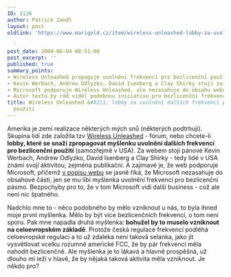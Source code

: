 ```yaml
---
ID: 1126
author: Patrick Zandl
layout: post
oldlink: 'https://www.marigold.cz/item/wireless-unleashed-lobby-za-uvolneni-dalsich-frekvenci-pro-bezlicencni-pouziti

  '
post_date: 2004-06-04 08:51:00
post_excerpt: ''
published: true
summary_points:
- Wireless Unleashed propaguje uvolnění frekvencí pro bezlicenční použití v USA.
- Kevin Werbach, Andrew Odlyzko, David Isenberg a Clay Shirky stojí za Wireless Unleashed.
- Microsoft podporuje Wireless Unleashed, ale nezasahuje do obsahu webu.
- Autor textu by rád viděl podobnou iniciativu pro bezlicenční frekvence v Evropě.
title: Wireless Unleashed &#8211; lobby za uvolnění dalších frekvencí pro bezlicenční
  použití
---
```


<p>
Amerika je zemí realizace některých mých snů (některých podtrhuji). Skupina lidí zde založila tzv <a href="http://wirelessunleashed.com/">Wireless Unleashed</a> - fórum, nebo chcete-li <b>lobby, které se snaží zpropagovat myšlenku uvolnění dalších frekvencí pro bezlicenční použití</b> (samozřejmě v USA). Za webem stojí pánové Kevin Werbach, Andrew Odlyzko, David Isenberg a Clay Shirky - tedy lidé v USA známí svojí aktivitou, zejména publikační. A zajímavé je, že web podporuje Microsoft, přičemž <a href="http://wirelessunleashed.com/about.html">v popisu webu</a> se jasně říká, že Microsoft nezasahuje do obsahové části, jen se mu líbí myšlenka uvolnění frekvencí pro bezlicenční pásmo. Bezpochyby pro to, že v tom Microsoft vidí další business - což ale není nic špatného. </p>

<p>
Nadchlo mne to - něco podobného by mělo vzniknout u nás, to byla ihned moje první myšlenka. Mělo by být více bezlicenčních frekvencí, o tom není sporu. Pak mne napadla druhá myšlenka: <b>bohužel by to muselo vzniknout na celoevropském základě</b>. Protože česká regulace frekvencí podléhá celoevropské regulaci a to už zdaleka není taková selanka, jako jít vysvětlovat vcelku rozumné americké FCC, že by pár frekvencí měla nahodit bezlicenčně. Ale myšlenka je to lákavá a hlavně prospěšná, už dlouho mi leží v hlavě, že by nějaká taková aktivita měla vzniknout. Je někdo pro?
</p>